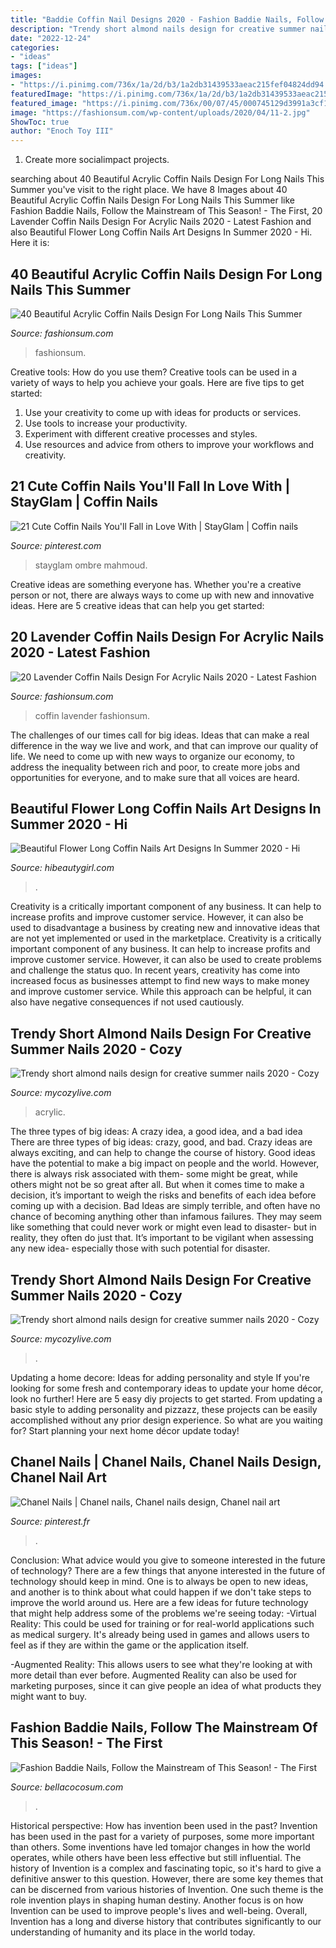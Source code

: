 ```yaml
---
title: "Baddie Coffin Nail Designs 2020 - Fashion Baddie Nails, Follow The Mainstream Of This Season!"
description: "Trendy short almond nails design for creative summer nails 2020"
date: "2022-12-24"
categories:
- "ideas"
tags: ["ideas"]
images:
- "https://i.pinimg.com/736x/1a/2d/b3/1a2db31439533aeac215fef04824dd94.jpg"
featuredImage: "https://i.pinimg.com/736x/1a/2d/b3/1a2db31439533aeac215fef04824dd94.jpg"
featured_image: "https://i.pinimg.com/736x/00/07/45/000745129d3991a3cf15f7f940ab7afd.jpg"
image: "https://fashionsum.com/wp-content/uploads/2020/04/11-2.jpg"
ShowToc: true
author: "Enoch Toy III"
---
```



1. Create more socialimpact projects.

	

		
searching about 40 Beautiful Acrylic Coffin Nails Design For Long Nails This Summer you've visit to the right place. We have 8 Images about 40 Beautiful Acrylic Coffin Nails Design For Long Nails This Summer like Fashion Baddie Nails, Follow the Mainstream of This Season! - The First, 20 Lavender Coffin Nails Design For Acrylic Nails 2020 - Latest Fashion and also Beautiful Flower Long Coffin Nails Art Designs In Summer 2020 - Hi. Here it is:
		
    
## 40 Beautiful Acrylic Coffin Nails Design For Long Nails This Summer

<img loading=lazy src="https://fashionsum.com/wp-content/uploads/2020/04/7-7.jpg" onerror="this.onerror=null;this.src='https://tse3.mm.bing.net/th?id=OIP.z9dDG5X9H5mMEGliapVS4wHaKy&amp;pid=15.1';" alt="40 Beautiful Acrylic Coffin Nails Design For Long Nails This Summer">

_Source: fashionsum.com_

>fashionsum. 

	

Creative tools: How do you use them?
Creative tools can be used in a variety of ways to help you achieve your goals. Here are five tips to get started: 
1. Use your creativity to come up with ideas for products or services.
2. Use tools to increase your productivity.
3. Experiment with different creative processes and styles.
4. Use resources and advice from others to improve your workflows and creativity.

    
## 21 Cute Coffin Nails You&#039;ll Fall In Love With | StayGlam | Coffin Nails

<img loading=lazy src="https://i.pinimg.com/736x/00/07/45/000745129d3991a3cf15f7f940ab7afd.jpg" onerror="this.onerror=null;this.src='https://tse4.mm.bing.net/th?id=OIP.5cM6M7-_hNk0MFTfdISbBAHaLH&amp;pid=15.1';" alt="21 Cute Coffin Nails You&#039;ll Fall in Love With | StayGlam | Coffin nails">

_Source: pinterest.com_

>stayglam ombre mahmoud. 

	

Creative ideas are something everyone has. Whether you're a creative person or not, there are always ways to come up with new and innovative ideas. Here are 5 creative ideas that can help you get started: 

    
## 20 Lavender Coffin Nails Design For Acrylic Nails 2020 - Latest Fashion

<img loading=lazy src="https://fashionsum.com/wp-content/uploads/2020/04/11-2.jpg" onerror="this.onerror=null;this.src='https://tse2.mm.bing.net/th?id=OIP.ekQWM-KsFGPk_jVV-Q7IJAHaJh&amp;pid=15.1';" alt="20 Lavender Coffin Nails Design For Acrylic Nails 2020 - Latest Fashion">

_Source: fashionsum.com_

>coffin lavender fashionsum. 

	

The challenges of our times call for big ideas. Ideas that can make a real difference in the way we live and work, and that can improve our quality of life. We need to come up with new ways to organize our economy, to address the inequality between rich and poor, to create more jobs and opportunities for everyone, and to make sure that all voices are heard.

    
## Beautiful Flower Long Coffin Nails Art Designs In Summer 2020 - Hi

<img loading=lazy src="https://hibeautygirl.com/wp-content/uploads/2020/06/13-3.jpg" onerror="this.onerror=null;this.src='https://tse3.mm.bing.net/th?id=OIP.3rbSp9J4SIcMLOm9j3lRWgHaJZ&amp;pid=15.1';" alt="Beautiful Flower Long Coffin Nails Art Designs In Summer 2020 - Hi">

_Source: hibeautygirl.com_

>. 

	

Creativity is a critically important component of any business. It can help to increase profits and improve customer service. However, it can also be used to disadvantage a business by creating new and innovative ideas that are not yet implemented or used in the marketplace.
Creativity is a critically important component of any business. It can help to increase profits and improve customer service. However, it can also be used to create problems and challenge the status quo. In recent years, creativity has come into increased focus as businesses attempt to find new ways to make money and improve customer service. While this approach can be helpful, it can also have negative consequences if not used cautiously.

    
## Trendy Short Almond Nails Design For Creative Summer Nails 2020 - Cozy

<img loading=lazy src="https://mycozylive.com/wp-content/uploads/2020/07/36-1.png" onerror="this.onerror=null;this.src='https://tse4.mm.bing.net/th?id=OIP.m4iYK-VVTfupZs4f7rApTAHaIq&amp;pid=15.1';" alt="Trendy short almond nails design for creative summer nails 2020 - Cozy">

_Source: mycozylive.com_

>acrylic. 

	

The three types of big ideas: A crazy idea, a good idea, and a bad idea
There are three types of big ideas: crazy, good, and bad. Crazy ideas are always exciting, and can help to change the course of history. Good ideas have the potential to make a big impact on people and the world. However, there is always risk associated with them- some might be great, while others might not be so great after all. But when it comes time to make a decision, it’s important to weigh the risks and benefits of each idea before coming up with a decision.
Bad Ideas are simply terrible, and often have no chance of becoming anything other than infamous failures. They may seem like something that could never work or might even lead to disaster- but in reality, they often do just that. It’s important to be vigilant when assessing any new idea- especially those with such potential for disaster.

    
## Trendy Short Almond Nails Design For Creative Summer Nails 2020 - Cozy

<img loading=lazy src="https://mycozylive.com/wp-content/uploads/2020/07/16-2.png" onerror="this.onerror=null;this.src='https://tse3.mm.bing.net/th?id=OIP.GWi22xV1ZilkN96pyjqx8wHaKc&amp;pid=15.1';" alt="Trendy short almond nails design for creative summer nails 2020 - Cozy">

_Source: mycozylive.com_

>. 

	

Updating a home decore: Ideas for adding personality and style
If you're looking for some fresh and contemporary ideas to update your home décor, look no further! Here are 5 easy diy projects to get started. From updating a basic style to adding personality and pizzazz, these projects can be easily accomplished without any prior design experience. So what are you waiting for? Start planning your next home décor update today!

    
## Chanel Nails | Chanel Nails, Chanel Nails Design, Chanel Nail Art

<img loading=lazy src="https://i.pinimg.com/736x/1a/2d/b3/1a2db31439533aeac215fef04824dd94.jpg" onerror="this.onerror=null;this.src='https://tse2.mm.bing.net/th?id=OIP.TNB54hnSo4mrgX0lE4PIcAHaNK&amp;pid=15.1';" alt="Chanel Nails | Chanel nails, Chanel nails design, Chanel nail art">

_Source: pinterest.fr_

>. 

	

Conclusion: What advice would you give to someone interested in the future of technology?
There are a few things that anyone interested in the future of technology should keep in mind. One is to always be open to new ideas, and another is to think about what could happen if we don't take steps to improve the world around us. Here are a few ideas for future technology that might help address some of the problems we're seeing today: 
-Virtual Reality: This could be used for training or for real-world applications such as medical surgery. It's already being used in games and allows users to feel as if they are within the game or the application itself. 

-Augmented Reality: This allows users to see what they're looking at with more detail than ever before. Augmented Reality can also be used for marketing purposes, since it can give people an idea of what products they might want to buy.

    
## Fashion Baddie Nails, Follow The Mainstream Of This Season! - The First

<img loading=lazy src="https://bellacocosum.com/wp-content/uploads/2020/06/微信图片_20200601041927-2.jpg" onerror="this.onerror=null;this.src='https://tse2.mm.bing.net/th?id=OIP.V9YlbzWNeBZ0IF3AoZZsRgHaLE&amp;pid=15.1';" alt="Fashion Baddie Nails, Follow the Mainstream of This Season! - The First">

_Source: bellacocosum.com_

>. 

	

Historical perspective: How has invention been used in the past?
Invention has been used in the past for a variety of purposes, some more important than others. Some inventions have led tomajor changes in how the world operates, while others have been less effective but still influential. The history of Invention is a complex and fascinating topic, so it's hard to give a definitive answer to this question. However, there are some key themes that can be discerned from various histories of Invention. One such theme is the role invention plays in shaping human destiny. Another focus is on how Invention can be used to improve people's lives and well-being. Overall, Invention has a long and diverse history that contributes significantly to our understanding of humanity and its place in the world today.

